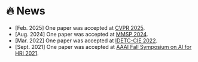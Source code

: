 # 🔥 News

- [Feb. 2025] One paper was accepted at [CVPR 2025](https://cvpr.thecvf.com/Conferences/2025). 
- [Aug. 2024] One paper was accepted at [MMSP 2024](https://attend.ieee.org/mmsp-2024/). 
- [Mar. 2022] One paper was accepted at [IDETC-CIE 2022](https://event.asme.org/IDETC-CIE-2022). 
- [Sept. 2021] One paper was accepted at [AAAI Fall Symposium on AI for HRI 2021](https://ai-hri.github.io/2021/). 